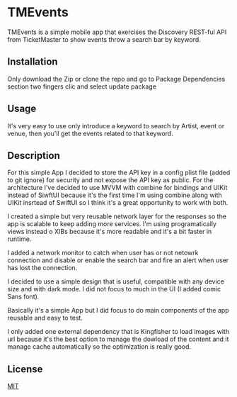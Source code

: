 # TMEvents

TMEvents is a simple mobile app that exercises the Discovery REST-ful API from TicketMaster to show events throw a search bar by keyword.

## Installation

Only download the Zip or clone the repo and go to Package Dependencies section two fingers clic and select update package


## Usage
It's very easy to use only introduce a keyword to search by Artist, event or venue, then you'll get the events related to that keyword.


## Description

For this simple App I decided to store the API key in a config plist file (added to git ignore) for security and not expose the API key as public.
For the architecture I've decided to use MVVM with combine for bindings and UIKit instead of SiwftUI because it's the first time I'm using combine along with UIKit insrtead of SwiftUI so I think it's a great opportunity to work with both.

I created a simple but very reusable network layer for the responses so the app is scalable to keep adding more services. I'm using programatically views instead o XIBs because it's more readable and it's a bit faster in runtime. 

I added a network monitor to catch when user has or not netowrk connection and disable or enable the search bar and fire an alert when user has lost the connection.

I decided to use a simple design that is useful, compatible with any device size and with dark mode. I did not focus to much in the UI (I added comic Sans font).

Basically it's a simple App but I did focus to do main components of the app reusable and easy to test.

I only added one external dependency that is Kingfisher to load images with url because it's the best option to manage the dowload of the content and it manage cache automatically so the optimization is really good.

## License

[MIT](https://choosealicense.com/licenses/mit/)
